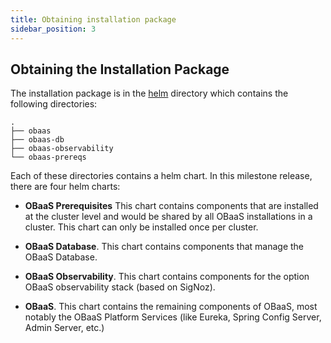 ```yaml
---
title: Obtaining installation package
sidebar_position: 3
---
```

## Obtaining the Installation Package

The installation package is in the [helm](./helm) directory which  contains the following directories:

```text
.
├── obaas
├── obaas-db
├── obaas-observability
└── obaas-prereqs
```

Each of these directories contains a helm chart. In this milestone release, there are four helm charts:

- **OBaaS Prerequisites** This chart contains components that are installed at the cluster level and would be shared by all OBaaS installations in a cluster. This chart can only be installed once per cluster.

- **OBaaS Database**. This chart contains components that manage the OBaaS Database.

- **OBaaS Observability**. This chart contains components for the option OBaaS observability stack (based on SigNoz).

- **OBaaS**. This chart contains the remaining components of OBaaS, most notably the OBaaS Platform Services (like Eureka, Spring Config Server, Admin Server, etc.)
